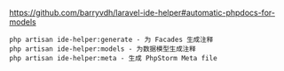 https://github.com/barryvdh/laravel-ide-helper#automatic-phpdocs-for-models
```
php artisan ide-helper:generate - 为 Facades 生成注释
php artisan ide-helper:models - 为数据模型生成注释
php artisan ide-helper:meta - 生成 PhpStorm Meta file
```
